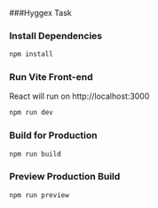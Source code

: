 ###Hyggex Task

### Install Dependencies

```bash
npm install
```

### Run Vite Front-end

React will run on http://localhost:3000

```bash
npm run dev
```

### Build for Production

```bash
npm run build
```

### Preview Production Build
```bash
npm run preview
```
